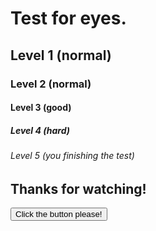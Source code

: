 <html>
<body>
    <h1>Test for eyes.</h1>
    <h2>Level 1 (normal)</h2>
    <h3>Level 2 (normal)</h3>
    <h4>Level 3 (good)</h4>
    <h5>Level 4 (hard)</h5>
    <h6>Level 5 (you finishing the test)</h6>
    <h2>Thanks for watching!</h2>
    <button>Click the button please!</button>
</body>
</html>
